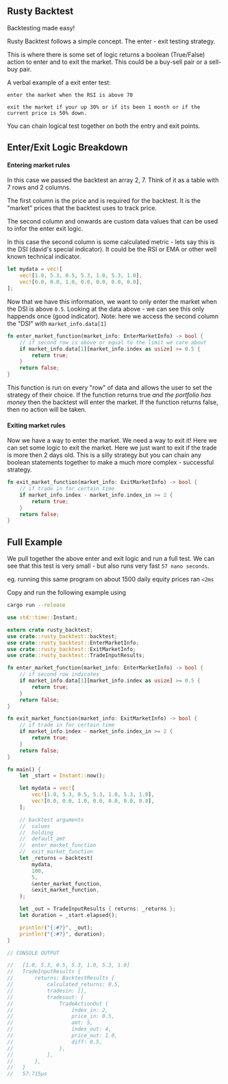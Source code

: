 ## Rusty Backtest

Backtesting made easy!

Rusty Backtest follows a simple concept. The enter - exit testing strategy. 

This is where there is some set of logic returns a boolean (True/False) action to enter and to exit the market. This could be a buy-sell pair or a sell-buy pair.

A verbal example of a exit enter test:
```
enter the market when the RSI is above 70

exit the market if your up 30% or if its been 1 month or if the current price is 50% down.
```

You can chain logical test together on both the entry and exit points.

## Enter/Exit Logic Breakdown

#### Entering market rules

In this case we passed the backtest an array 2, 7. Think of it as a table with 7 rows and 2 columns. 

The first column is the price and is required for the backtest. It is the "market" prices that the backtest uses to track price.

The second column and onwards are custom data values that can be used to infor the enter exit logic.

In this case the second column is some calculated metric - lets say this is the DSI (david's special indicator). It could be the RSI or EMA or other well known technical indicator.

```rust
let mydata = vec![
    vec![1.0, 5.3, 0.5, 5.3, 1.0, 5.3, 1.0],
    vec![0.0, 0.0, 1.0, 0.0, 0.0, 0.0, 0.0],
];
```

Now that we have this information, we want to only enter the market when the DSI is above `0.5`. Looking at the data above - we can see this only happends once (good indicator). Note: here we access the second column the "DSI" with `market_info.data[1]`

```rust
fn enter_market_function(market_info: EnterMarketInfo) -> bool {
    // if second row is above or equal to the limit we care about
    if market_info.data[1][market_info.index as usize] >= 0.5 {
        return true;
    }
    return false;
}
```

This function is run on every "row" of data and allows the user to set the strategy of their choice. If the function returns true *and the portfolio has money* then the backtest will enter the market. If the function returns false, then no action will be taken.

#### Exiting market rules

Now we have a way to enter the market. We need a way to exit it! Here we can set some logic to exit the market. Here we just want to exit if the trade is more then 2 days old. This is a silly strategy but you can chain any boolean statements together to make a much more complex - successful strategy.

```rust
fn exit_market_function(market_info: ExitMarketInfo) -> bool {
    // if trade in for certain time
    if market_info.index - market_info.index_in >= 2 {
        return true;
    }
    return false;
}
```


## Full Example

We pull together the above enter and exit logic and run a full test. We can see that this test is very small - but also runs very fast `57 nano seconds`. 

eg. running this same program on about 1500 daily equity prices ran  `<2ms`

Copy and run the following example using
```bash
cargo run --release
```

```rust
use std::time::Instant;

extern crate rusty_backtest;
use crate::rusty_backtest::backtest;
use crate::rusty_backtest::EnterMarketInfo;
use crate::rusty_backtest::ExitMarketInfo;
use crate::rusty_backtest::TradeInputResults;

fn enter_market_function(market_info: EnterMarketInfo) -> bool {
    // if second row indicates
    if market_info.data[1][market_info.index as usize] >= 0.5 {
        return true;
    }
    return false;
}

fn exit_market_function(market_info: ExitMarketInfo) -> bool {
    // if trade in for certain time
    if market_info.index - market_info.index_in >= 2 {
        return true;
    }
    return false;
}

fn main() {
    let _start = Instant::now();

    let mydata = vec![
        vec![1.0, 5.3, 0.5, 5.3, 1.0, 5.3, 1.0],
        vec![0.0, 0.0, 1.0, 0.0, 0.0, 0.0, 0.0],
    ];

	// backtest arguments
	// 	values
	// 	holding
	// 	default_amt
	// 	enter_market_function
	// 	exit_market_function
    let _returns = backtest(
        mydata,
        100,
        5,
        &enter_market_function,
        &exit_market_function,
    );

    let _out = TradeInputResults { returns: _returns };
    let duration = _start.elapsed();

    println!("{:#?}", _out);
    println!("{:#?}", duration);
}

// CONSOLE OUTPUT

//	 [1.0, 5.3, 0.5, 5.3, 1.0, 5.3, 1.0]
//	 TradeInputResults {
//	     returns: BacktestResults {
//	         calculated_returns: 0.5,
//	         tradesin: [],
//	         tradesout: [
//	             TradeActionOut {
//	                 index_in: 2,
//	                 price_in: 0.5,
//	                 amt: 5,
//	                 index_out: 4,
//	                 price_out: 1.0,
//	                 diff: 0.5,
//	             },
//	         ],
//	     },
//	 }
//	 57.715µs
```